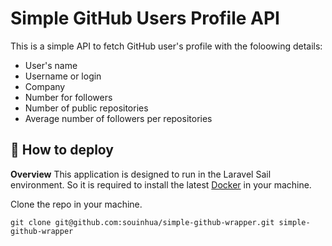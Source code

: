 # Simple GitHub Users Profile API
This is a simple API to fetch GitHub user's profile with the foloowing details:
- User's name
- Username or login
- Company
- Number for followers
- Number of public repositories
- Average number of followers per repositories

## 🚀 How to deploy

**Overview**
This application is designed to run in the Laravel Sail environment. 
So it is required to install the latest [Docker](https://www.docker.com) in your machine.


Clone the repo in your machine. 
```
git clone git@github.com:souinhua/simple-github-wrapper.git simple-github-wrapper
```
